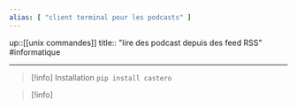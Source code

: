 ```yaml
---
alias: [ "client terminal pour les podcasts" ]
---
```

up::[[unix commandes]] 
title:: "lire des podcast depuis des feed RSS"
#informatique

---

> [!info] Installation
> `pip install castero`

> [!info] 
